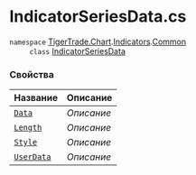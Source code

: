 
# IndicatorSeriesData.cs
`namespace` [TigerTrade.Chart](../../../../TigerTrade.Chart.md).[Indicators](../../../../TigerTrade.Chart/Indicators.md).[Common](../../../../TigerTrade.Chart/Indicators/Common.md)  
&nbsp;&nbsp;&nbsp;&nbsp;&nbsp;&nbsp;&nbsp;&nbsp;&nbsp;`class` [IndicatorSeriesData](../IndicatorSeriesData.cs.md)

### Свойства
| Название | Описание |
| --- | --- |
| [`Data`](./Свойства/Data.md) | *Описание* |
| [`Length`](./Свойства/Length.md) | *Описание* |
| [`Style`](./Свойства/Style.md) | *Описание* |
| [`UserData`](./Свойства/UserData.md) | *Описание* |
